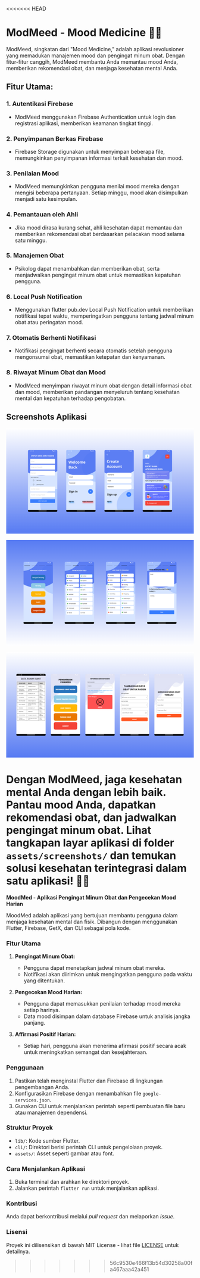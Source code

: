 <<<<<<< HEAD
# ModMeed - Mood Medicine 🌈💊

ModMeed, singkatan dari "Mood Medicine," adalah aplikasi revolusioner yang memadukan manajemen mood dan pengingat minum obat. Dengan fitur-fitur canggih, ModMeed membantu Anda memantau mood Anda, memberikan rekomendasi obat, dan menjaga kesehatan mental Anda.

## Fitur Utama:

### 1. Autentikasi Firebase
- ModMeed menggunakan Firebase Authentication untuk login dan registrasi aplikasi, memberikan keamanan tingkat tinggi.

### 2. Penyimpanan Berkas Firebase
- Firebase Storage digunakan untuk menyimpan beberapa file, memungkinkan penyimpanan informasi terkait kesehatan dan mood.

### 3. Penilaian Mood
- ModMeed memungkinkan pengguna menilai mood mereka dengan mengisi beberapa pertanyaan. Setiap minggu, mood akan disimpulkan menjadi satu kesimpulan.

### 4. Pemantauan oleh Ahli
- Jika mood dirasa kurang sehat, ahli kesehatan dapat memantau dan memberikan rekomendasi obat berdasarkan pelacakan mood selama satu minggu.

### 5. Manajemen Obat
- Psikolog dapat menambahkan dan memberikan obat, serta menjadwalkan pengingat minum obat untuk memastikan kepatuhan pengguna.

### 6. Local Push Notification
- Menggunakan flutter pub.dev Local Push Notification untuk memberikan notifikasi tepat waktu, memperingatkan pengguna tentang jadwal minum obat atau peringatan mood.

### 7. Otomatis Berhenti Notifikasi
- Notifikasi pengingat berhenti secara otomatis setelah pengguna mengonsumsi obat, memastikan ketepatan dan kenyamanan.

### 8. Riwayat Minum Obat dan Mood
- ModMeed menyimpan riwayat minum obat dengan detail informasi obat dan mood, memberikan pandangan menyeluruh tentang kesehatan mental dan kepatuhan terhadap pengobatan.

## Screenshots Aplikasi

![Screenshot 1](assets/screenshots/ss1.png)

![Screenshot 2](assets/screenshots/ss2.png)

![Screenshot 3](assets/screenshots/ss3.png)

Dengan ModMeed, jaga kesehatan mental Anda dengan lebih baik. Pantau mood Anda, dapatkan rekomendasi obat, dan jadwalkan pengingat minum obat. Lihat tangkapan layar aplikasi di folder `assets/screenshots/` dan temukan solusi kesehatan terintegrasi dalam satu aplikasi! 💖💊
=======
**MoodMed - Aplikasi Pengingat Minum Obat dan Pengecekan Mood Harian**

MoodMed adalah aplikasi yang bertujuan membantu pengguna dalam menjaga kesehatan mental dan fisik. Dibangun dengan menggunakan Flutter, Firebase, GetX, dan CLI sebagai pola kode.

### Fitur Utama
1. **Pengingat Minum Obat:**
   - Pengguna dapat menetapkan jadwal minum obat mereka.
   - Notifikasi akan diirimkan untuk mengingatkan pengguna pada waktu yang ditentukan.

2. **Pengecekan Mood Harian:**
   - Pengguna dapat memasukkan penilaian terhadap mood mereka setiap harinya.
   - Data mood disimpan dalam database Firebase untuk analisis jangka panjang.

3. **Affirmasi Positif Harian:**
   - Setiap hari, pengguna akan menerima afirmasi positif secara acak untuk meningkatkan semangat dan kesejahteraan.

### Penggunaan
1. Pastikan telah menginstal Flutter dan Firebase di lingkungan pengembangan Anda.
2. Konfigurasikan Firebase dengan menambahkan file `google-services.json`.
3. Gunakan CLI untuk menjalankan perintah seperti pembuatan file baru atau manajemen dependensi.

### Struktur Proyek
- `lib/`: Kode sumber Flutter.
- `cli/`: Direktori berisi perintah CLI untuk pengelolaan proyek.
- `assets/`: Asset seperti gambar atau font.

### Cara Menjalankan Aplikasi
1. Buka terminal dan arahkan ke direktori proyek.
2. Jalankan perintah `flutter run` untuk menjalankan aplikasi.

### Kontribusi
Anda dapat berkontribusi melalui *pull request* dan melaporkan *issue*.

### Lisensi
Proyek ini dilisensikan di bawah MIT License - lihat file [LICENSE](LICENSE) untuk detailnya.
>>>>>>> 56c9530e466f13b54d30258a00fa467aaa42a451
